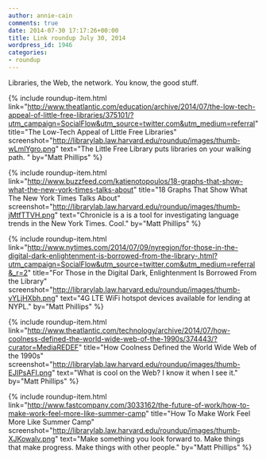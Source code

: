 ```yaml
---
author: annie-cain
comments: true
date: 2014-07-30 17:17:26+00:00
title: Link roundup July 30, 2014
wordpress_id: 1946
categories:
- roundup
---
```


Libraries, the Web, the network. You know, the good stuff.

{% include roundup-item.html
  link="http://www.theatlantic.com/education/archive/2014/07/the-low-tech-appeal-of-little-free-libraries/375101/?utm_campaign=SocialFlow&utm_source=twitter.com&utm_medium=referral"
  title="The Low-Tech Appeal of Little Free Libraries"
  screenshot="http://librarylab.law.harvard.edu/roundup/images/thumb-wLmlYgro.png"
  text="The Little Free Library puts libraries on your walking path. "
  by="Matt Phillips"
%}

{% include roundup-item.html
  link="http://www.buzzfeed.com/katienotopoulos/18-graphs-that-show-what-the-new-york-times-talks-about"
  title="18 Graphs That Show What The New York Times Talks About"
  screenshot="http://librarylab.law.harvard.edu/roundup/images/thumb-jMtfTTVH.png"
  text="Chronicle is a is a tool for investigating language trends in the New York Times. Cool."
  by="Matt Phillips"
%}

{% include roundup-item.html
  link="http://www.nytimes.com/2014/07/09/nyregion/for-those-in-the-digital-dark-enlightenment-is-borrowed-from-the-library-.html?utm_campaign=SocialFlow&utm_source=twitter.com&utm_medium=referral&_r=2"
  title="For Those in the Digital Dark, Enlightenment Is Borrowed From the Library"
  screenshot="http://librarylab.law.harvard.edu/roundup/images/thumb-vYLjHXbh.png"
  text="4G LTE WiFi hotspot devices available for lending at NYPL."
  by="Matt Phillips"
%}

{% include roundup-item.html
  link="http://www.theatlantic.com/technology/archive/2014/07/how-coolness-defined-the-world-wide-web-of-the-1990s/374443/?curator=MediaREDEF"
  title="How Coolness Defined the World Wide Web of the 1990s"
  screenshot="http://librarylab.law.harvard.edu/roundup/images/thumb-EJIPsAFI.png"
  text="What is cool on the Web? I know it when I see it."
  by="Matt Phillips"
%}

{% include roundup-item.html
  link="http://www.fastcompany.com/3033162/the-future-of-work/how-to-make-work-feel-more-like-summer-camp"
  title="How To Make Work Feel More Like Summer Camp"
  screenshot="http://librarylab.law.harvard.edu/roundup/images/thumb-XJKowalv.png"
  text="Make something you look forward to. Make things that make progress. Make things with other people."
  by="Matt Phillips"
%}
